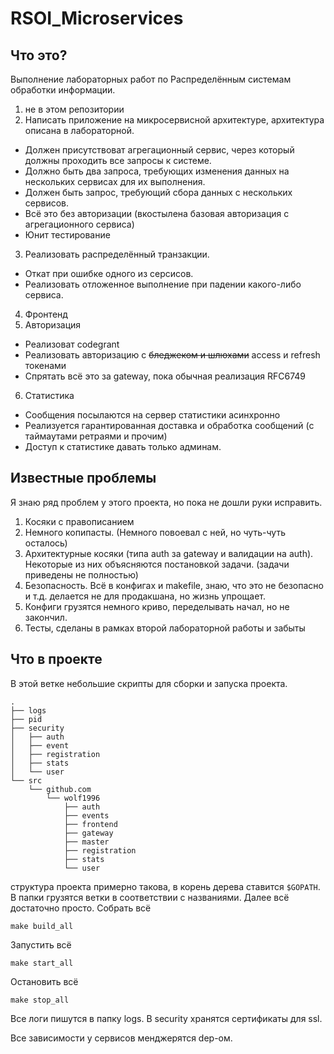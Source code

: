 # RSOI_Microservices

## Что это?
Выполнение лабораторных работ по Распределённым системам обработки информации.
1. не в этом репозитории
2. Написать приложение на микросервисной архитектуре, архитектура описана в лабораторной. 
  * Должен присутствоват агрегационный сервис, через который должны проходить все запросы к системе.
  * Должно быть два запроса, требующих изменения данных на нескольких сервисах для их выполнения.
  * Должен быть запрос, требующий сбора данных с нескольких сервисов.
  * Всё это без авторизации (вкостылена базовая авторизация с агрегационного сервиса)
  * Юнит тестирование
3. Реализовать распределённый транзакции. 
  * Откат при ошибке одного из серсисов.
  * Реализовать отложенное выполнение при падении какого-либо сервиса.
4. Фронтенд
5. Авторизация
  * Реализоват codegrant
  * Реализовать авторизацию с ~~бледжеком и шлюхами~~ access и refresh токенами
  * Спрятать всё это за gateway, пока обычная реализация RFC6749
6. Статистика
  * Сообщения посылаются на сервер статистики асинхронно
  * Реализуется гарантированная доставка и обработка сообщений (с таймаутами ретраями и прочим)
  * Доступ к статистике давать только админам.

## Известные проблемы
Я знаю ряд проблем у этого проекта, но пока не дошли руки исправить.
1. Косяки с правописанием
2. Немного копипасты. (Немного повоевал с ней, но чуть-чуть осталось)
3. Архитектурные косяки (типа auth за gateway и валидации на auth). Некоторые из них объясняются постановкой задачи. (задачи приведены не полностью)
4. Безопасность. Всё в конфигах и makefile, знаю, что это не безопасно и т.д. делается не для продакшана, но жизнь упрощает.
5. Конфиги грузятся немного криво, переделывать начал, но не закончил.
6. Тесты, сделаны в рамках второй лабораторной работы и забыты

## Что в проекте
В этой ветке небольшие скрипты для сборки и запуска проекта. 
```
.
├── logs
├── pid
├── security
│   ├── auth
│   ├── event
│   ├── registration
│   ├── stats
│   └── user
└── src
    └── github.com
        └── wolf1996
            ├── auth
            ├── events
            ├── frontend
            ├── gateway
            ├── master
            ├── registration
            ├── stats
            └── user

```
структура проекта примерно такова, в корень дерева ставится `$GOPATH`. В папки грузятся ветки в соответствии с названиями.
Далее всё достаточно просто. 
Собрать всё 
```
make build_all
```
Запустить всё
```
make start_all
```
Остановить всё
```
make stop_all
```
Все логи пишутся в папку logs. В security хранятся сертификаты для ssl. 

Все зависимости у сервисов менджерятся dep-ом.